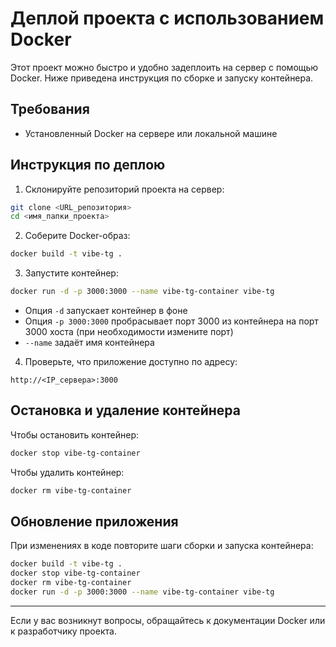 # Деплой проекта с использованием Docker

Этот проект можно быстро и удобно задеплоить на сервер с помощью Docker. Ниже приведена инструкция по сборке и запуску контейнера.

## Требования

- Установленный Docker на сервере или локальной машине

## Инструкция по деплою

1. Склонируйте репозиторий проекта на сервер:

```bash
git clone <URL_репозитория>
cd <имя_папки_проекта>
```

2. Соберите Docker-образ:

```bash
docker build -t vibe-tg .
```

3. Запустите контейнер:

```bash
docker run -d -p 3000:3000 --name vibe-tg-container vibe-tg
```

- Опция `-d` запускает контейнер в фоне
- Опция `-p 3000:3000` пробрасывает порт 3000 из контейнера на порт 3000 хоста (при необходимости измените порт)
- `--name` задаёт имя контейнера

4. Проверьте, что приложение доступно по адресу:

```
http://<IP_сервера>:3000
```

## Остановка и удаление контейнера

Чтобы остановить контейнер:

```bash
docker stop vibe-tg-container
```

Чтобы удалить контейнер:

```bash
docker rm vibe-tg-container
```

## Обновление приложения

При изменениях в коде повторите шаги сборки и запуска контейнера:

```bash
docker build -t vibe-tg .
docker stop vibe-tg-container
docker rm vibe-tg-container
docker run -d -p 3000:3000 --name vibe-tg-container vibe-tg
```

---

Если у вас возникнут вопросы, обращайтесь к документации Docker или к разработчику проекта.